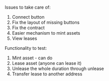 Issues to take care of:

1. Connect button
2. Fix the layout of missing buttons
3. Fix the contract
4. Easier mechanism to mint assets
5. View leases


Functionality to test:
1. Mint asset - can do
2. Lease asset (anyone can lease it)
3. Unlease the whole duration through unlease
4. Transfer lease to another address